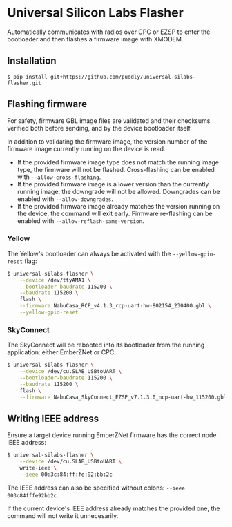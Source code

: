# Universal Silicon Labs Flasher
Automatically communicates with radios over CPC or EZSP to enter the bootloader and then flashes a firmware image with XMODEM.

## Installation
```console
$ pip install git+https://github.com/puddly/universal-silabs-flasher.git
```

## Flashing firmware
For safety, firmware GBL image files are validated and their checksums verified both before sending, and by the device bootloader itself.

In addition to validating the firmware image, the version number of the firmware image currently running on the device is read.

 - If the provided firmware image type does not match the running image type, the firmware will not be flashed. Cross-flashing can be enabled with `--allow-cross-flashing`.
 - If the provided firmware image is a lower version than the currently running image, the downgrade will not be allowed. Downgrades can be enabled with `--allow-downgrades`.
 - If the provided firmware image already matches the version running on the device, the command will exit early. Firmware re-flashing can be enabled with `--allow-reflash-same-version`.

### Yellow
The Yellow's bootloader can always be activated with the `--yellow-gpio-reset` flag:

```bash
$ universal-silabs-flasher \
    --device /dev/ttyAMA1 \
    --bootloader-baudrate 115200 \
    --baudrate 115200 \
    flash \
    --firmware NabuCasa_RCP_v4.1.3_rcp-uart-hw-802154_230400.gbl \
    --yellow-gpio-reset
```

### SkyConnect
The SkyConnect will be rebooted into its bootloader from the running application: either EmberZNet or CPC.

```bash
$ universal-silabs-flasher \
    --device /dev/cu.SLAB_USBtoUART \
    --bootloader-baudrate 115200 \
    --baudrate 115200 \
    flash \
    --firmware NabuCasa_SkyConnect_EZSP_v7.1.3.0_ncp-uart-hw_115200.gbl
```


## Writing IEEE address
Ensure a target device running EmberZNet firmware has the correct node IEEE address:

```bash
$ universal-silabs-flasher \
    --device /dev/cu.SLAB_USBtoUART \
    write-ieee \
    --ieee 00:3c:84:ff:fe:92:bb:2c
```

The IEEE address can also be specified without colons: `--ieee 003c84fffe92bb2c`.

If the current device's IEEE address already matches the provided one, the command will not write it unnecesarily.
